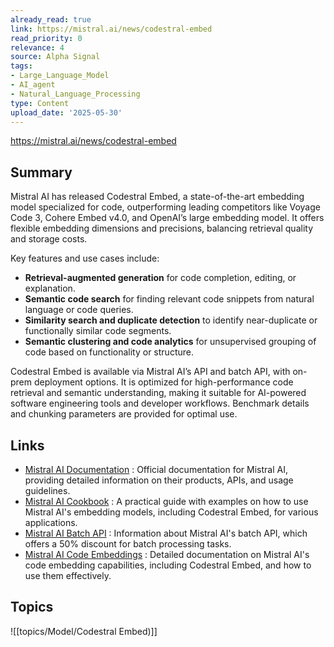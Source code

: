 ```yaml
---
already_read: true
link: https://mistral.ai/news/codestral-embed
read_priority: 0
relevance: 4
source: Alpha Signal
tags:
- Large_Language_Model
- AI_agent
- Natural_Language_Processing
type: Content
upload_date: '2025-05-30'
---
```


https://mistral.ai/news/codestral-embed
## Summary

Mistral AI has released Codestral Embed, a state-of-the-art embedding model specialized for code, outperforming leading competitors like Voyage Code 3, Cohere Embed v4.0, and OpenAI’s large embedding model. It offers flexible embedding dimensions and precisions, balancing retrieval quality and storage costs.

Key features and use cases include:
- **Retrieval-augmented generation** for code completion, editing, or explanation.
- **Semantic code search** for finding relevant code snippets from natural language or code queries.
- **Similarity search and duplicate detection** to identify near-duplicate or functionally similar code segments.
- **Semantic clustering and code analytics** for unsupervised grouping of code based on functionality or structure.

Codestral Embed is available via Mistral AI’s API and batch API, with on-prem deployment options. It is optimized for high-performance code retrieval and semantic understanding, making it suitable for AI-powered software engineering tools and developer workflows. Benchmark details and chunking parameters are provided for optimal use.
## Links

- [Mistral AI Documentation](https://docs.mistral.ai/) : Official documentation for Mistral AI, providing detailed information on their products, APIs, and usage guidelines.
- [Mistral AI Cookbook](https://colab.research.google.com/github/mistralai/cookbook/blob/main/mistral/embeddings/code_embedding.ipynb) : A practical guide with examples on how to use Mistral AI's embedding models, including Codestral Embed, for various applications.
- [Mistral AI Batch API](https://docs.mistral.ai/capabilities/batch/) : Information about Mistral AI's batch API, which offers a 50% discount for batch processing tasks.
- [Mistral AI Code Embeddings](https://docs.mistral.ai/capabilities/embeddings/code_embeddings/) : Detailed documentation on Mistral AI's code embedding capabilities, including Codestral Embed, and how to use them effectively.

## Topics

![[topics/Model/Codestral Embed)]]